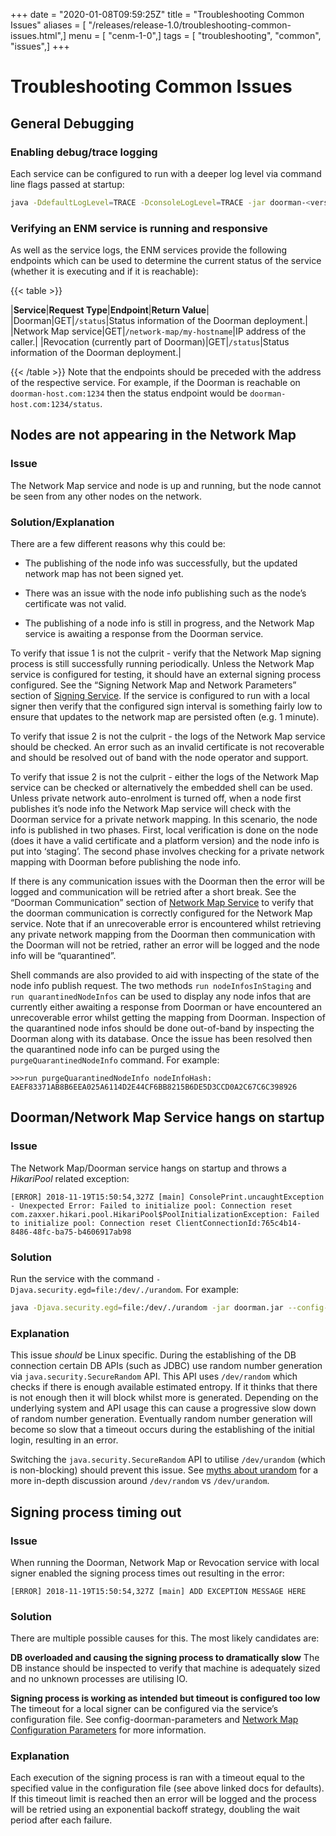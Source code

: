 +++
date = "2020-01-08T09:59:25Z"
title = "Troubleshooting Common Issues"
aliases = [ "/releases/release-1.0/troubleshooting-common-issues.html",]
menu = [ "cenm-1-0",]
tags = [ "troubleshooting", "common", "issues",]
+++


# Troubleshooting Common Issues


## General Debugging


### Enabling debug/trace logging

Each service can be configured to run with a deeper log level via command line flags passed at startup:

```bash
java -DdefaultLogLevel=TRACE -DconsoleLogLevel=TRACE -jar doorman-<version>.jar --config-file <config file>
```

### Verifying an ENM service is running and responsive

As well as the service logs, the ENM services provide the following endpoints which can be used to determine the current
                    status of the service (whether it is executing and if it is reachable):


{{< table >}}

|**Service**|**Request Type**|**Endpoint**|**Return Value**|
|Doorman|GET|`/status`|Status information of the Doorman deployment.|
|Network Map service|GET|`/network-map/my-hostname`|IP address of the caller.|
|Revocation (currently part of Doorman)|GET|`/status`|Status information of the Doorman deployment.|

{{< /table >}}
Note that the endpoints should be preceded with the address of the respective service. For example, if the Doorman is
                    reachable on `doorman-host.com:1234` then the status endpoint would be `doorman-host.com:1234/status`.


## Nodes are not appearing in the Network Map


### Issue

The Network Map service and node is up and running, but the node cannot be seen from any other nodes on the network.


### Solution/Explanation

There are a few different reasons why this could be:


* The publishing of the node info was successfully, but the updated network map has not been signed yet.


* There was an issue with the node info publishing such as the node’s certificate was not valid.


* The publishing of a node info is still in progress, and the Network Map service is awaiting a response from the
                            Doorman service.


To verify that issue 1 is not the culprit - verify that the Network Map signing process is still successfully running
                    periodically. Unless the Network Map service is configured for testing, it should have an external signing process
                    configured. See the “Signing Network Map and Network Parameters” section of [Signing Service](signing-service.md). If the service is
                    configured to run with a local signer then verify that the configured sign interval is something fairly low to ensure
                    that updates to the network map are persisted often (e.g. 1 minute).

To verify that issue 2 is not the culprit - the logs of the Network Map service should be checked. An error such as an
                    invalid certificate is not recoverable and should be resolved out of band with the node operator and support.

To verify that issue 2 is not the culprit - either the logs of the Network Map service can be checked or alternatively
                    the embedded shell can be used. Unless private network auto-enrolment is turned off, when a node first publishes it’s
                    node info the Network Map service will check with the Doorman service for a private network mapping. In this scenario,
                    the node info is published in two phases. First, local verification is done on the node (does it have a valid
                    certificate and a platform version) and the node info is put into ‘staging’. The second phase involves checking for a
                    private network mapping with Doorman before publishing the node info.

If there is any communication issues with the Doorman then the error will be logged and communication will be retried
                    after a short break. See the “Doorman Communication” section of [Network Map Service](network-map.md) to verify that the doorman
                    communication is correctly configured for the Network Map service. Note that if an unrecoverable error is encountered
                    whilst retrieving any private network mapping from the Doorman then communication with the Doorman will not be retried,
                    rather an error will be logged and the node info will be “quarantined”.

Shell commands are also provided to aid with inspecting of the state of the node info publish request. The two methods
                    `run nodeInfosInStaging` and `run quarantinedNodeInfos` can be used to display any node infos that are currently either
                    awaiting a response from Doorman or have encountered an unrecoverable error whilst getting the mapping from Doorman.
                    Inspection of the quarantined node infos should be done out-of-band by inspecting the Doorman along with its database.
                    Once the issue has been resolved then the quarantined node info can be purged using the `purgeQuarantinedNodeInfo`
                    command. For example:

```guess
>>>run purgeQuarantinedNodeInfo nodeInfoHash: EAEF83371AB8B6EEA025A6114D2E44CF6BB8215B6DE5D3CCD0A2C67C6C398926
```

## Doorman/Network Map Service hangs on startup


### Issue

The Network Map/Doorman service hangs on startup and throws a *HikariPool* related exception:

```guess
[ERROR] 2018-11-19T15:50:54,327Z [main] ConsolePrint.uncaughtException - Unexpected Error: Failed to initialize pool: Connection reset
com.zaxxer.hikari.pool.HikariPool$PoolInitializationException: Failed to initialize pool: Connection reset ClientConnectionId:765c4b14-
8486-48fc-ba75-b4606917ab98
```

### Solution

Run the service with the command `-Djava.security.egd=file:/dev/./urandom`. For example:

```bash
java -Djava.security.egd=file:/dev/./urandom -jar doorman.jar --config-file doorman.conf
```

### Explanation

This issue *should* be Linux specific. During the establishing of the DB connection certain DB APIs (such as JDBC) use
                    random number generation via `java.security.SecureRandom` API. This API uses `/dev/random` which checks if there is
                    enough available estimated entropy. If it thinks that there is not enough then it will block whilst more is generated.
                    Depending on the underlying system and API usage this can cause a progressive slow down of random number generation.
                    Eventually random number generation will become so slow that a timeout occurs during the establishing of the initial
                    login, resulting in an error.

Switching the `java.security.SecureRandom` API to utilise `/dev/urandom` (which is non-blocking) should prevent this
                    issue. See [myths about urandom](https://www.2uo.de/myths-about-urandom/) for a more in-depth discussion around
                    `/dev/random` vs `/dev/urandom`.


## Signing process timing out


### Issue

When running the Doorman, Network Map or Revocation service with local signer enabled the signing process times out
                    resulting in the error:

```guess
[ERROR] 2018-11-19T15:50:54,327Z [main] ADD EXCEPTION MESSAGE HERE
```

### Solution

There are multiple possible causes for this. The most likely candidates are:

**DB overloaded and causing the signing process to dramatically slow**
                    The DB instance should be inspected to verify that machine is adequately sized and no unknown processes are utilising
                    IO.

**Signing process is working as intended but timeout is configured too low**
                    The timeout for a local signer can be configured via the service’s configuration file. See
                    config-doorman-parameters and [Network Map Configuration Parameters](config-network-map-parameters.md) for more information.


### Explanation

Each execution of the signing process is ran with a timeout equal to the specified value in the configuration file (see
                    above linked docs for defaults). If this timeout limit is reached then an error will be logged and the process will be
                    retried using an exponential backoff strategy, doubling the wait period after each failure.


